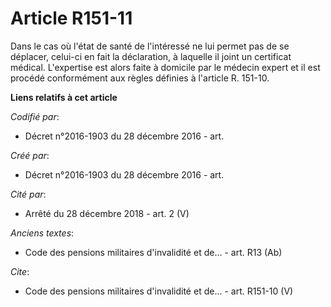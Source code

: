 # Article R151-11

Dans le cas où l'état de santé de l'intéressé ne lui permet pas de se déplacer, celui-ci en fait la déclaration, à laquelle
il joint un certificat médical. L'expertise est alors faite à domicile par le médecin expert et il est procédé conformément
aux règles définies à l'article R. 151-10.

**Liens relatifs à cet article**

_Codifié par_:

  - Décret n°2016-1903 du 28 décembre 2016 - art.

_Créé par_:

  - Décret n°2016-1903 du 28 décembre 2016 - art.

_Cité par_:

  - Arrêté du 28 décembre 2018 - art. 2 (V)

_Anciens textes_:

  - Code des pensions militaires d'invalidité et de... - art. R13 (Ab)

_Cite_:

  - Code des pensions militaires d'invalidité et de... - art. R151-10 (V)
